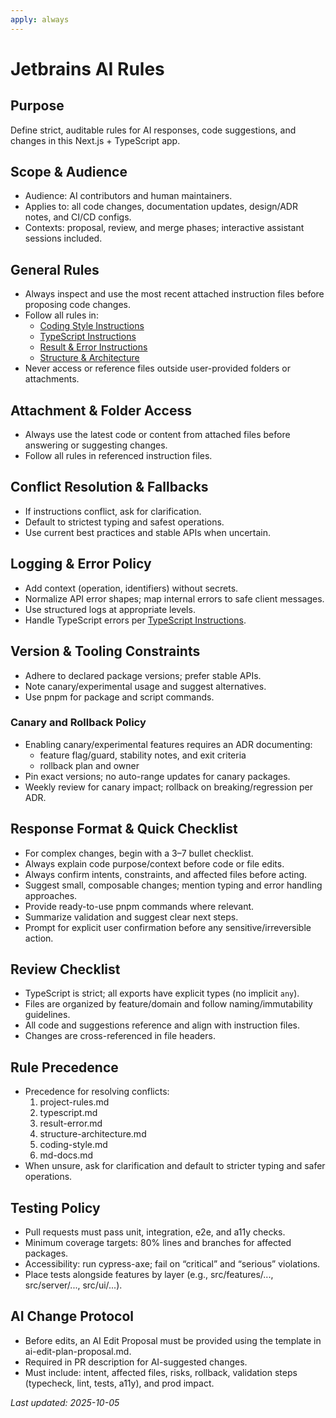 ```yaml
---
apply: always
---
```


# Jetbrains AI Rules

## Purpose

Define strict, auditable rules for AI responses, code suggestions, and changes in this Next.js + TypeScript app.

## Scope & Audience

- Audience: AI contributors and human maintainers.
- Applies to: all code changes, documentation updates, design/ADR notes, and CI/CD configs.
- Contexts: proposal, review, and merge phases; interactive assistant sessions included.

## General Rules

- Always inspect and use the most recent attached instruction files before proposing code changes.
- Follow all rules in:
    - [Coding Style Instructions](./coding-style.md)
    - [TypeScript Instructions](./typescript.md)
    - [Result & Error Instructions](./result-error.md)
    - [Structure & Architecture](./structure-architecture.md)
- Never access or reference files outside user-provided folders or attachments.

## Attachment & Folder Access

- Always use the latest code or content from attached files before answering or suggesting changes.
- Follow all rules in referenced instruction files.

## Conflict Resolution & Fallbacks

- If instructions conflict, ask for clarification.
- Default to strictest typing and safest operations.
- Use current best practices and stable APIs when uncertain.

## Logging & Error Policy

- Add context (operation, identifiers) without secrets.
- Normalize API error shapes; map internal errors to safe client messages.
- Use structured logs at appropriate levels.
- Handle TypeScript errors per [TypeScript Instructions](./typescript.md).

## Version & Tooling Constraints

- Adhere to declared package versions; prefer stable APIs.
- Note canary/experimental usage and suggest alternatives.
- Use pnpm for package and script commands.

### Canary and Rollback Policy

- Enabling canary/experimental features requires an ADR documenting:
    - feature flag/guard, stability notes, and exit criteria
    - rollback plan and owner
- Pin exact versions; no auto-range updates for canary packages.
- Weekly review for canary impact; rollback on breaking/regression per ADR.

## Response Format & Quick Checklist

- For complex changes, begin with a 3–7 bullet checklist.
- Always explain code purpose/context before code or file edits.
- Always confirm intents, constraints, and affected files before acting.
- Suggest small, composable changes; mention typing and error handling approaches.
- Provide ready-to-use pnpm commands where relevant.
- Summarize validation and suggest clear next steps.
- Prompt for explicit user confirmation before any sensitive/irreversible action.

## Review Checklist

- TypeScript is strict; all exports have explicit types (no implicit `any`).
- Files are organized by feature/domain and follow naming/immutability guidelines.
- All code and suggestions reference and align with instruction files.
- Changes are cross-referenced in file headers.

## Rule Precedence

- Precedence for resolving conflicts:
    1) project-rules.md
    2) typescript.md
    3) result-error.md
    4) structure-architecture.md
    5) coding-style.md
    6) md-docs.md
- When unsure, ask for clarification and default to stricter typing and safer operations.

## Testing Policy

- Pull requests must pass unit, integration, e2e, and a11y checks.
- Minimum coverage targets: 80% lines and branches for affected packages.
- Accessibility: run cypress-axe; fail on “critical” and “serious” violations.
- Place tests alongside features by layer (e.g., src/features/..., src/server/..., src/ui/...).

## AI Change Protocol

- Before edits, an AI Edit Proposal must be provided using the template in ai-edit-plan-proposal.md.
- Required in PR description for AI-suggested changes.
- Must include: intent, affected files, risks, rollback, validation steps (typecheck, lint, tests, a11y), and prod
  impact.

_Last updated: 2025-10-05_
